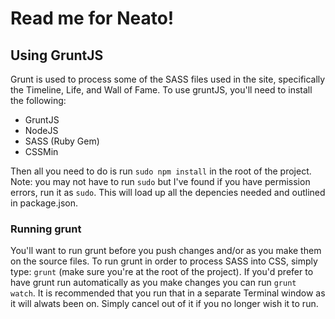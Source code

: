 # Read me for Neato!

## Using GruntJS

Grunt is used to process some of the SASS files used in the site, specifically the Timeline, Life, and Wall of Fame. To use gruntJS, you'll need to install the following:

* GruntJS
* NodeJS
* SASS (Ruby Gem)
* CSSMin

Then all you need to do is run `sudo npm install` in the root of the project. Note: you may not have to run `sudo` but I've found if you have permission errors, run it as `sudo`. This will load up all the depencies needed and outlined in package.json.

### Running grunt

You'll want to run grunt before you push changes and/or as you make them on the source files. To run grunt in order to process SASS into CSS, simply type: `grunt` (make sure you're at the root of the project). If you'd prefer to have grunt run automatically as you make changes you can run `grunt watch`. It is recommended that you run that in a separate Terminal window as it will alwats been on. Simply cancel out of it if you no longer wish it to run.
